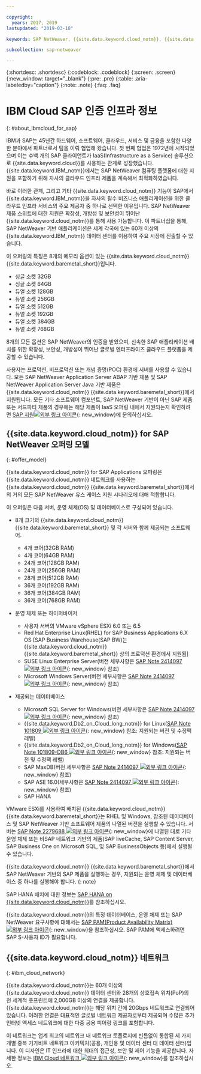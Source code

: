 ```yaml
---

copyright:
  years: 2017, 2019
lastupdated: "2019-03-18"

keywords: SAP NetWeaver, {{site.data.keyword.cloud_notm}}, {{site.data.keyword.baremetal_short}}, ABAP, application server, SAP Product Availability Matrix, PAM, SAP Certified, SAP Content Server, SAP liveCache

subcollection: sap-netweaver

---
```


{:shortdesc: .shortdesc}
{:codeblock: .codeblock}
{:screen: .screen}
{:new_window: target="_blank"}
{:pre: .pre}
{:table: .aria-labeledby="caption"}
{:note: .note}
{:faq: .faq}


# IBM Cloud SAP 인증 인프라 정보
{: #about_ibmcloud_for_sap}

IBM과 SAP는 45년간 하드웨어, 소프트웨어, 클라우드, 서비스 및 금융을 포함한 다양한 분야에서 파트너로서 팀을 이뤄 협업해 왔습니다. 첫 번째 협업은 1972년에 시작되었으며 이는 수백 개의 SAP 클라이언트가 IaaS(Infrastructure as a Service) 솔루션으로 {{site.data.keyword.cloud}}를 사용하는 관계로 성장했습니다. {{site.data.keyword.IBM_notm}}에서는 SAP NetWeaver 컴퓨팅 플랫폼에 대한 지원을 포함하기 위해 자사의 클라우드 인프라 제품을 계속해서 최적화하였습니다.

바로 이러한 관계, 그리고 기타 {{site.data.keyword.cloud_notm}} 기능이 SAP에서 {{site.data.keyword.IBM_notm}}을 자사의 필수 비즈니스 애플리케이션을 위한 클라우드 인프라 서비스의 주요 제공자 중 하나로 선택한 이유입니다. SAP NetWeaver 제품 스위트에 대한 지원은 확장성, 개방성 및 보안성이 뛰어난 {{site.data.keyword.cloud_notm}}를 통해 사용 가능합니다. 이 파트너십을 통해, SAP NetWeaver 기반 애플리케이션은 세계 각국에 있는 60개 이상의 {{site.data.keyword.IBM_notm}} 데이터 센터를 이용하여 주요 시장에 진출할 수 있습니다.

이 오퍼링의 특징은 8개의 메모리 옵션이 있는 {{site.data.keyword.cloud_notm}} {{site.data.keyword.baremetal_short}}입니다.
  * 싱글 소켓 32GB
  * 싱글 소켓 64GB
  * 듀얼 소켓 128GB
  * 듀얼 소켓 256GB
  * 듀얼 소켓 512GB
  * 듀얼 소켓 192GB
  * 듀얼 소켓 384GB
  * 듀얼 소켓 768GB

8개의 모든 옵션은 SAP NetWeaver의 인증을 받았으며, 신속한 SAP 애플리케이션 배치를 위한 확장성, 보안성, 개방성이 뛰어난 글로벌 엔터프라이즈 클라우드 플랫폼을 제공할 수 있습니다.

사용자는 프로덕션, 비프로덕션 또는 개념 증명(POC) 환경에 서버를 사용할 수 있습니다. 모든 SAP NetWeaver Application Server ABAP 기반 제품 및 SAP NetWeaver Application Server Java 기반 제품은 {{site.data.keyword.cloud_notm}} {{site.data.keyword.baremetal_short}}에서 지원됩니다. 모든 기타 소프트웨어 컴포넌트, SAP NetWeaver 기반이 아닌 SAP 제품 또는 서드파티 제품의 경우에는 해당 제품이 IaaS 오퍼링 내에서 지원되는지 확인하려면 [SAP 지원![외부 링크 아이콘](../../icons/launch-glyph.svg "외부 링크 아이콘")](https://support.sap.com/home.html){: new_window}에 문의하십시오.

## {{site.data.keyword.cloud_notm}} for SAP NetWeaver 오퍼링 모델
{: #offer_model}

{{site.data.keyword.cloud_notm}} for SAP Applications 오퍼링은 {{site.data.keyword.cloud_notm}} 네트워크를 사용하는 {{site.data.keyword.cloud_notm}} {{site.data.keyword.baremetal_short}}에서의 거의 모든 SAP NetWeaver 유스 케이스 지원 시나리오에 대해 적합합니다.

이 오퍼링은 다음 서버, 운영 체제(OS) 및 데이터베이스로 구성되어 있습니다.
  * 8개 크기의 {{site.data.keyword.cloud_notm}} {{site.data.keyword.baremetal_short}} 및 각 서버와 함께 제공되는 소프트웨어.
      * 4개 코어(32GB RAM)
      * 4개 코어(64GB RAM)
      * 24개 코어(128GB RAM)
      * 24개 코어(256GB RAM)
      * 28개 코어(512GB RAM)
      * 36개 코어(192GB RAM)
      * 36개 코어(384GB RAM)
      * 36개 코어(768GB RAM)

  * 운영 체제 또는 하이퍼바이저
      * 사용자 서버의 VMware vSphere ESXi 6.0 또는 6.5
      * Red Hat Enterprise Linux(RHEL) for SAP Business Applications 6.X OS [SAP Business Warehouse(SAP BW)는 {{site.data.keyword.cloud_notm}} {{site.data.keyword.baremetal_short}} 상의 프로덕션 환경에서 지원됨]
      * SUSE Linux Enterprise Server(버전 세부사항은 [SAP Note 2414097 ![외부 링크 아이콘](../../icons/launch-glyph.svg "외부 링크 아이콘")](https://launchpad.support.sap.com/#/notes/2414097){: new_window} 참조)
      * Microsoft Windows Server(버전 세부사항은 [SAP Note 2414097 ![외부 링크 아이콘](../../icons/launch-glyph.svg "외부 링크 아이콘")](https://launchpad.support.sap.com/#/notes/2414097){: new_window} 참조)

  * 제공되는 데이터베이스
      * Microsoft SQL Server for Windows(버전 세부사항은 [SAP Note 2414097 ![외부 링크 아이콘](../../icons/launch-glyph.svg "외부 링크 아이콘")](https://launchpad.support.sap.com/#/notes/2414097){: new_window} 참조)
      * {{site.data.keyword.Db2_on_Cloud_long_notm}} for Linux([SAP Note 101809 ![외부 링크 아이콘](../../icons/launch-glyph.svg "외부 링크 아이콘")](https://launchpad.support.sap.com/#/notes/101809){: new_window} 참조: 지원되는 버전 및 수정팩 레벨)
      * {{site.data.keyword.Db2_on_Cloud_long_notm}} for Windows([SAP Note 101809-DB6 ![외부 링크 아이콘](../../icons/launch-glyph.svg "외부 링크 아이콘")](https://launchpad.support.sap.com/#/notes/101809){: new_window} 참조: 지원되는 버전 및 수정팩 레벨)
      * SAP MaxDB(버전 세부사항은 [SAP Note 2414097 ![외부 링크 아이콘](../../icons/launch-glyph.svg "외부 링크 아이콘")](https://launchpad.support.sap.com/#/notes/2414097){: new_window} 참조)
      * SAP ASE 16.0(세부사항은 [SAP Note 2414097 ![외부 링크 아이콘](../../icons/launch-glyph.svg "외부 링크 아이콘")](https://launchpad.support.sap.com/#/notes/2414097){: new_window} 참조)
      * SAP HANA

VMware ESXi를 사용하여 배치된 {{site.data.keyword.cloud_notm}} {{site.data.keyword.baremetal_short}}는 RHEL 및 Windows, 참조된 데이터베이스 및 SAP NetWeaver 기반 소프트웨어 제품의 나열된 버전을 실행할 수 있습니다. 서버는 [SAP Note 2279688 ![외부 링크 아이콘](../../icons/launch-glyph.svg "외부 링크 아이콘")](https://launchpad.support.sap.com/#/notes/2279688){: new_window}에 나열된 대로 기타 운영 체제 또는 비SAP 네트워크 기반의 제품(SAP liveCache, SAP Content Server, SAP Business One on Microsoft SQL, 및 SAP BusinessObjects 등)에서 실행될 수 있습니다.

{{site.data.keyword.cloud_notm}} {{site.data.keyword.baremetal_short}}에서 SAP NetWeaver 기반의 SAP 제품을 실행하는 경우, 지원되는 운영 체제 및 데이터베이스 중 하나를 실행해야 합니다.
{: note}

SAP HANA 배치에 대한 정보는 [SAP HANA on {{site.data.keyword.cloud_notm}}](/docs/infrastructure/sap-hana?topic=sap-hana-getting-started#getting-started)를 참조하십시오.

{{site.data.keyword.cloud_notm}}의 특정 데이터베이스, 운영 체제 또는 SAP NetWeaver 요구사항에 대해서는 [SAP PAM(Product Availability Matrix)![외부 링크 아이콘](../../icons/launch-glyph.svg "외부 링크 아이콘")](https://support.sap.com/en/release-upgrade-maintenance.html#section_1969201630){: new_window}을 참조하십시오. SAP PAM에 액세스하려면 SAP S-사용자 ID가 필요합니다.

## {{site.data.keyword.cloud_notm}} 네트워크
{: #ibm_cloud_network}

{{site.data.keyword.cloud_notm}}는 60개 이상의 {{site.data.keyword.cloud_notm}} 데이터 센터와 28개의 상호접속 위치(PoP)의 전 세계적 풋프린트에 2,000GB 이상의 연결을 제공합니다. {{site.data.keyword.cloud_notm}}는 해당 위치 간에 20Gbps 네트워크로 연결되어 있습니다. 이러한 연결은 대표적인 글로벌 네트워크 제공자로부터 제공되며 수많은 추가 인터넷 액세스 네트워크에 대한 다중 공용 피어링 링크를 포함합니다.

이 네트워크는 업계 최고의 네트워크 내 네트워크 토폴로지에 빈틈없이 통합된 세 가지 개별 중복 기가비트 네트워크 아키텍처(공용, 개인용 및 데이터 센터 대 데이터 센터)입니다. 이 디자인은 IT 인프라에 대한 최대의 접근성, 보안 및 제어 기능을 제공합니다. 자세한 정보는 [IBM Cloud 네트워크 ![외부 링크 아이콘](../../icons/launch-glyph.svg "외부 링크 아이콘")](https://www.ibm.com/cloud-computing/bluemix/our-network){: new_window}를 참조하십시오.
